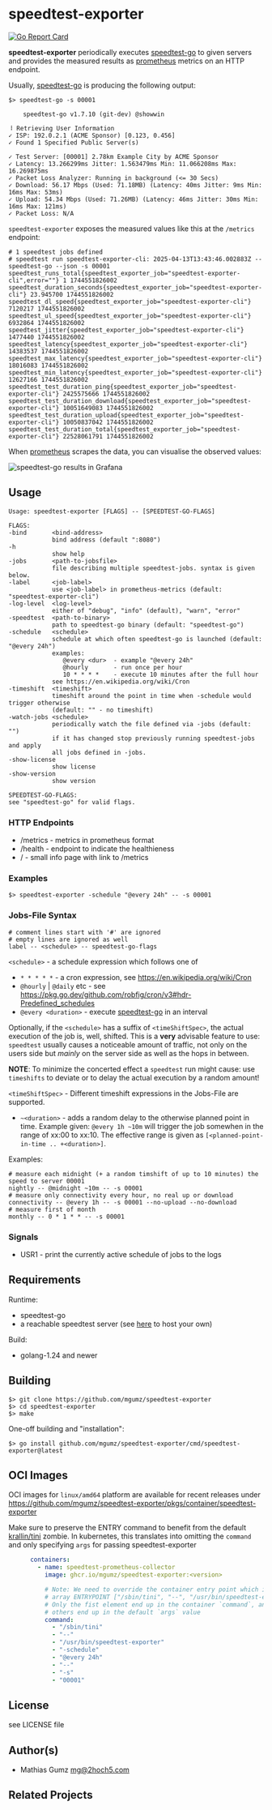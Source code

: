 # speedtest-exporter

[![Go Report Card](https://goreportcard.com/badge/github.com/mgumz/speedtest-exporter)](https://goreportcard.com/report/github.com/mgumz/speedtest-exporter)

**speedtest-exporter** periodically executes [speedtest-go] to given servers and provides the
measured results as [prometheus] metrics on an HTTP endpoint.

Usually, [speedtest-go] is producing the following output:

    $> speedtest-go -s 00001

        speedtest-go v1.7.10 (git-dev) @showwin

    ⠸ Retrieving User Information
    ✓ ISP: 192.0.2.1 (ACME Sponsor) [0.123, 0.456]
    ✓ Found 1 Specified Public Server(s)

    ✓ Test Server: [00001] 2.78km Example City by ACME Sponsor
    ✓ Latency: 13.266299ms Jitter: 1.563479ms Min: 11.066208ms Max: 16.269875ms
    ✓ Packet Loss Analyzer: Running in background (<= 30 Secs)
    ✓ Download: 56.17 Mbps (Used: 71.18MB) (Latency: 40ms Jitter: 9ms Min: 16ms Max: 53ms)
    ✓ Upload: 54.34 Mbps (Used: 71.26MB) (Latency: 46ms Jitter: 30ms Min: 16ms Max: 121ms)
    ✓ Packet Loss: N/A

`speedtest-exporter` exposes the measured values like this at the `/metrics`
endpoint:

    # 1 speedtest jobs defined
    # speedtest run speedtest-exporter-cli: 2025-04-13T13:43:46.002883Z -- speedtest-go --json -s 00001
    speedtest_runs_total{speedtest_exporter_job="speedtest-exporter-cli",error=""} 1 1744551826002
    speedtest_duration_seconds{speedtest_exporter_job="speedtest-exporter-cli"} 23.945700 1744551826002
    speedtest_dl_speed{speedtest_exporter_job="speedtest-exporter-cli"} 7120217 1744551826002
    speedtest_ul_speed{speedtest_exporter_job="speedtest-exporter-cli"} 6932864 1744551826002
    speedtest_jitter{speedtest_exporter_job="speedtest-exporter-cli"} 1477440 1744551826002
    speedtest_latency{speedtest_exporter_job="speedtest-exporter-cli"} 14383537 1744551826002
    speedtest_max_latency{speedtest_exporter_job="speedtest-exporter-cli"} 18016083 1744551826002
    speedtest_min_latency{speedtest_exporter_job="speedtest-exporter-cli"} 12627166 1744551826002
    speedtest_test_duration_ping{speedtest_exporter_job="speedtest-exporter-cli"} 2425575666 1744551826002
    speedtest_test_duration_download{speedtest_exporter_job="speedtest-exporter-cli"} 10051649083 1744551826002
    speedtest_test_duration_upload{speedtest_exporter_job="speedtest-exporter-cli"} 10050837042 1744551826002
    speedtest_test_duration_total{speedtest_exporter_job="speedtest-exporter-cli"} 22528061791 1744551826002

When [prometheus] scrapes the data, you can visualise the observed values:

![speedtest-go results in Grafana](./media/grafana.png "Speedtest-Go 1")

## Usage

    Usage: speedtest-exporter [FLAGS] -- [SPEEDTEST-GO-FLAGS]

    FLAGS:
    -bind       <bind-address>
                bind address (default ":8080")
    -h
                show help
    -jobs       <path-to-jobsfile>
                file describing multiple speedtest-jobs. syntax is given below.
    -label      <job-label>
                use <job-label> in prometheus-metrics (default: "speedtest-exporter-cli")
    -log-level  <log-level>
                either of "debug", "info" (default), "warn", "error"
    -speedtest  <path-to-binary>
                path to speedtest-go binary (default: "speedtest-go")
    -schedule   <schedule>
                schedule at which often speedtest-go is launched (default: "@every 24h")
                examples:
                   @every <dur>  - example "@every 24h"
                   @hourly       - run once per hour
                   10 * * * *    - execute 10 minutes after the full hour
                see https://en.wikipedia.org/wiki/Cron
    -timeshift  <timeshift>
                timeshift around the point in time when -schedule would trigger otherwise
                (default: "" - no timeshift)
    -watch-jobs <schedule>
                periodically watch the file defined via -jobs (default: "")
                if it has changed stop previously running speedtest-jobs and apply
                all jobs defined in -jobs.
    -show-license
                show license
    -show-version
                show version

    SPEEDTEST-GO-FLAGS:
    see "speedtest-go" for valid flags.

### HTTP Endpoints

* /metrics - metrics in prometheus format
* /health  - endpoint to indicate the healthieness
* /        - small info page with link to /metrics

### Examples

    $> speedtest-exporter -schedule "@every 24h" -- -s 00001

### Jobs-File Syntax

    # comment lines start with '#' are ignored
    # empty lines are ignored as well
    label -- <schedule> -- speedtest-go-flags

`<schedule>` - a schedule expression which follows one of

* `* * * * *` - a cron expression, see https://en.wikipedia.org/wiki/Cron
* `@hourly` | `@daily` etc - see https://pkg.go.dev/github.com/robfig/cron/v3#hdr-Predefined_schedules
* `@every <duration>` - execute [speedtest-go] in an interval

Optionally, if the `<schedule>` has a suffix of `<timeShiftSpec>`, the actual
execution of the job is, well, shifted. This is a **very** advisable feature to
use: `speedtest` usually causes a noticeable amount of traffic, not only on
the users side but _mainly_ on the server side as well as the hops in between.

**NOTE**: To minimize the concerted effect a `speedtest` run might cause: use
`timeshifts` to deviate or to delay the actual execution by a random amount!

`<timeShiftSpec>` - Different timeshift expressions in the Jobs-File are supported.

* `~<duration>` - adds a random delay to the otherwise planned point in time.
                  Example given: `@every 1h ~10m` will trigger the job
                  somewhen in the range of xx:00 to xx:10. The effective range
                  is given as `[<planned-point-in-time .. +<duration>]`.

Examples:

    # measure each midnight (+ a random timshift of up to 10 minutes) the speed to server 00001
    nightly -- @midnight ~10m -- -s 00001
    # measure only connectivity every hour, no real up or download
    connectivity -- @every 1h -- -s 00001 --no-upload --no-download
    # measure first of month
    monthly -- 0 * 1 * * -- -s 00001


### Signals

* USR1 - print the currently active schedule of jobs to the logs


## Requirements

Runtime:

* speedtest-go
* a reachable speedtest server (see [here](https://support.ookla.com/hc/en-us/articles/234578528-OoklaServer-Installation-Linux-Unix) to host your own)

Build:

* golang-1.24 and newer

## Building

    $> git clone https://github.com/mgumz/speedtest-exporter
    $> cd speedtest-exporter
    $> make

One-off building and "installation":

    $> go install github.com/mgumz/speedtest-exporter/cmd/speedtest-exporter@latest

## OCI Images

OCI images for `linux/amd64` platform are available for recent releases under
https://github.com/mgumz/speedtest-exporter/pkgs/container/speedtest-exporter

Make sure to preserve the ENTRY command to benefit from the default
[krallin/tini](s://github.com/krallin/tini) zombie. In kubernetes, this
translates into omitting the `command` and only specifying `args` for passing
speedtest-exporter
```yaml
      containers:
        - name: speedtest-prometheus-collector
          image: ghcr.io/mgumz/speedtest-exporter:<version>

          # Note: We need to override the container entry point which is an
          # array ENTRYPOINT ["/sbin/tini", "--", "/usr/bin/speedtest-exporter"]
          # Only the fist element end up in the container `command`, and the two
          # others end up in the default `args` value
          command:
            - "/sbin/tini"
            - "--"
            - "/usr/bin/speedtest-exporter"
            - "-schedule"
            - "@every 24h"
            - "--"
            - "-s"
            - "00001"
```

## License

see LICENSE file

## Author(s)

* Mathias Gumz <mg@2hoch5.com>

## Related Projects

[speedtest-go]: https://github.com/showwin/speedtest-go
[prometheus]: https://prometheus.io
[speedtest-homeassistant]: https://www.home-assistant.io/integrations/speedtestdotnet

